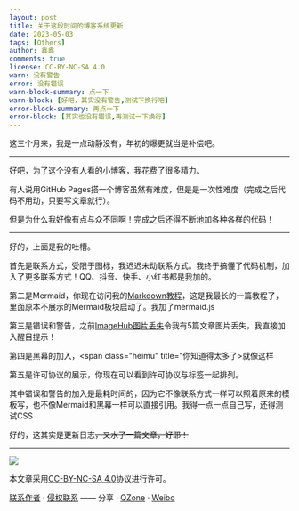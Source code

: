 ```yaml
---
layout: post
title: 关于这段时间的博客系统更新
date: 2023-05-03
tags: [Others]
author: 鑫鑫
comments: true
license: CC-BY-NC-SA 4.0
warn: 没有警告
error: 没有错误
warn-block-summary: 点一下
warn-block: [好吧，其实没有警告,测试下换行吧]
error-block-summary: 再点一下
error-block: [其实也没有错误,再测试一下换行]
---
```


这三个月来，我是一点动静没有，年初的爆更就当是补偿吧。

---

好吧，为了这个没有人看的小博客，我花费了很多精力。

有人说用GitHub Pages搭一个博客虽然有难度，但是是一次性难度（完成之后代码不用动，只要写文章就行）。

但是为什么我好像有点与众不同啊！完成之后还得不断地加各种各样的代码！

---

好的，上面是我的吐槽。

首先是联系方式，受限于图标，我迟迟未动联系方式。我终于搞懂了代码机制，加入了更多联系方式！QQ、抖音、快手、小红书都是我加的。

第二是Mermaid，你现在访问我的[Markdown教程](/markdown)，这是我最长的一篇教程了，里面原本不展示的Mermaid板块启动了。我加了mermaid.js

第三是错误和警告，之前[ImageHub图片丢失](/imagehub)令我有5篇文章图片丢失，我直接加入醒目提示！

第四是黑幕的加入，<span class="heimu" title="你知道得太多了>就像这样</span>

第五是许可协议的展示，你现在可以看到许可协议与标签一起排列。

其中错误和警告的加入是最耗时间的，因为它不像联系方式一样可以照着原来的模板写，也不像Mermaid和黑幕一样可以直接引用。我得一点一点自己写，还得测试CSS

好的，这其实是更新日志~~，又水了一篇文章，好耶！~~

---

[![](https://licensebuttons.net/l/by-nc-sa/3.0/88x31.png)](https://creativecommons.org/licenses/by-nc-sa/4.0/)

本文章采用[CC-BY-NC-SA 4.0](https://creativecommons.org/licenses/by-nc-sa/4.0/)协议进行许可。

[联系作者](mailto:blog@xinxin2021.tk) · [侵权联系](mailto:tort@xinxin2021.tk) —— 分享 · [QZone](https://sns.qzone.qq.com/cgi-bin/qzshare/cgi_qzshare_onekey?url=https%3A%2F%2Fblog.xinxin2021.tk%2Fupdate-log-1%2F&title=%E5%85%B3%E4%BA%8E%E8%BF%99%E6%AE%B5%E6%97%B6%E9%97%B4%E7%9A%84%E5%8D%9A%E5%AE%A2%E7%B3%BB%E7%BB%9F%E6%9B%B4%E6%96%B0&site=%E9%91%AB%E5%8D%9A%E5%AE%A2%0D%0A) · [Weibo](https://service.weibo.com/share/share.php?url=https%3A%2F%2Fblog.xinxin2021.tk%2Fupdate-log-1%2F&count=1&title=%E5%85%B3%E4%BA%8E%E8%BF%99%E6%AE%B5%E6%97%B6%E9%97%B4%E7%9A%84%E5%8D%9A%E5%AE%A2%E7%B3%BB%E7%BB%9F%E6%9B%B4%E6%96%B0&language=zh_cn)
